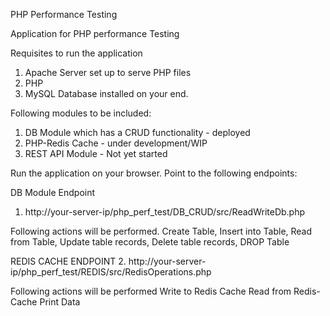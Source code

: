PHP Performance Testing

Application for PHP performance Testing

Requisites to run the application

1.  Apache Server set up to serve PHP files
2.  PHP
3.  MySQL Database installed on your end.

Following modules to be included:
1.  DB Module which has a CRUD functionality - deployed
2.  PHP-Redis Cache - under development/WIP
3.  REST API Module - Not yet started

Run the application on your browser.
Point to the following endpoints:

DB Module Endpoint
1.  http://your-server-ip/php_perf_test/DB_CRUD/src/ReadWriteDb.php

Following actions will be performed.
Create Table, 
Insert into Table,
Read from Table,
Update table records,
Delete table records,
DROP Table

REDIS CACHE ENDPOINT
2. http://your-server-ip/php_perf_test/REDIS/src/RedisOperations.php

Following actions will be performed
Write to Redis Cache
Read from Redis-Cache
Print Data
